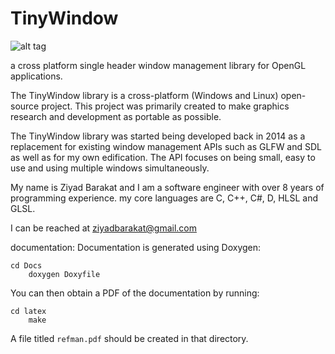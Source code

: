 TinyWindow
==========
![alt tag](https://raw.githubusercontent.com/ziacko/tinywindow/master/TinyWindow_Logo.png)

a cross platform single header window management library for OpenGL applications.

The TinyWindow library is a cross-platform (Windows and Linux) open-source project. This project was primarily created to make graphics research and development as portable as possible.

The TinyWindow library was started being developed back in 2014 as a replacement for existing window management APIs such as GLFW and SDL as well as for my own edification. The API focuses on being small, easy to use and using multiple windows simultaneously.

My name is Ziyad Barakat and I am a software engineer with over 8 years of programming experience. my core languages are C, C++, C#, D, HLSL and GLSL.

I can be reached at ziyadbarakat@gmail.com

documentation:
Documentation is generated using Doxygen:

    cd Docs
		doxygen Doxyfile

You can then obtain a PDF of the documentation by running:

    cd latex
		make

A file titled `refman.pdf` should be created in that directory.
